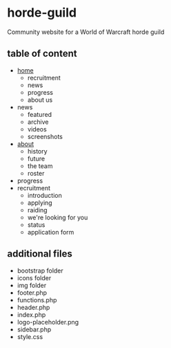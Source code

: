 # horde-guild
Community website for a World of Warcraft horde guild

## table of content
- [home](https://github.com/LauraLjungqvist/horde-guild/blob/master/home.html)
  * recruitment
  * news
  * progress
  * about us
- news
  * featured
  * archive
  * videos
  * screenshots
- [about](https://github.com/LauraLjungqvist/horde-guild/blob/master/about.html)
  * history
  * future
  * the team
  * roster
- progress
- recruitment
  * introduction
  * applying
  * raiding
  * we're looking for you
  * status
  * application form
  
## additional files
- bootstrap folder
- icons folder
- img folder
- footer.php
- functions.php
- header.php
- index.php
- logo-placeholder.png
- sidebar.php
- style.css
